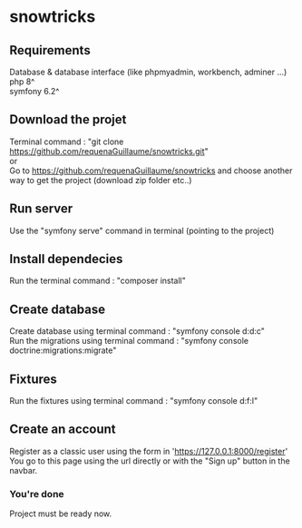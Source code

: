 # snowtricks

## Requirements

Database & database interface (like phpmyadmin, workbench, adminer ...)  
php 8^  
symfony 6.2^

## Download the projet

Terminal command : "git clone https://github.com/requenaGuillaume/snowtricks.git"  
or  
Go to https://github.com/requenaGuillaume/snowtricks and choose another way to get the project (download zip folder etc..)

## Run server

Use the "symfony serve" command in terminal (pointing to the project)

## Install dependecies

Run the terminal command : "composer install"

## Create database

Create database using terminal command : "symfony console d:d:c"  
Run the migrations using terminal command : "symfony console doctrine:migrations:migrate"

## Fixtures

Run the fixtures using terminal command : "symfony console d:f:l"

## Create an account

Register as a classic user using the form in 'https://127.0.0.1:8000/register'  
You go to this page using the url directly or with the "Sign up" button in the navbar.

### You're done

Project must be ready now.
